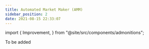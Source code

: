 ```yaml
---
title: Automated Market Maker (AMM)
sidebar_position: 2
date: 2021-08-15 22:33:07
---
```


import {
  Improvement,
} from "@site/src/components/admonitions";

<Improvement />

To be added